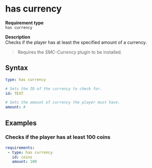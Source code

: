 # has currency

**Requirement type**
<br>`has currency`

**Description**
<br>Checks if the player has at least the specified amount of a currency.  
> Requires the *SMC-Currency* plugin to be installed.

## Syntax
```yaml
type: has currency

# Sets the ID of the currency to check for.
id: TEXT

# Sets the amount of currency the player must have.
amount: #
```

## Examples

### Checks if the player has at least 100 coins
```yaml
requirements:
 - type: has currency
   id: coins
   amount: 100
```
